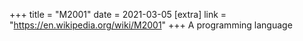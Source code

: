 +++
title = "M2001"
date = 2021-03-05
[extra]
link = "https://en.wikipedia.org/wiki/M2001"
+++
A programming language


